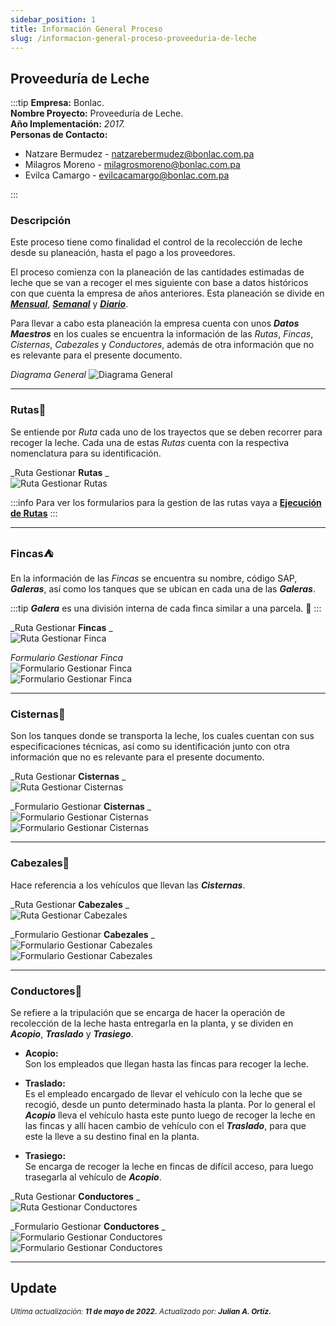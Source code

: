 ```yaml
---
sidebar_position: 1
title: Información General Proceso
slug: /informacion-general-proceso-proveeduria-de-leche
---
```


## Proveeduría de Leche

:::tip
**Empresa:** Bonlac.  
**Nombre Proyecto:** Proveeduría de Leche.  
**Año Implementación:** _2017._  
**Personas de Contacto:**

- Natzare Bermudez - [natzarebermudez@bonlac.com.pa](mailto:natzarebermudez@bonlac.com.pa)
- Milagros Moreno - [milagrosmoreno@bonlac.com.pa](mailto:milagrosmoreno@bonlac.com.pa)
- Evilca Camargo - [evilcacamargo@bonlac.com.pa](mailto:evilcacamargo@bonlac.com.pa)

:::

### Descripción

Este proceso tiene como finalidad el control de la recolección de leche desde su planeación, hasta el pago a los proveedores.

El proceso comienza con la planeación de las cantidades estimadas de leche que se van a recoger el mes siguiente con base a datos históricos con que cuenta la empresa de años anteriores. Esta planeación se divide en **_[Mensual](./planeacion-de-rutas.md#plan-mensual)_**, **_[Semanal](./planeacion-de-rutas.md#plan-mensual)_** y **_[Diario](./planeacion-de-rutas.md#plan-diario)_**.

Para llevar a cabo esta planeación la empresa cuenta con unos **_Datos Maestros_** en los cuales se encuentra la información de las _Rutas_, _Fincas_, _Cisternas_, _Cabezales_ y _Conductores_, además de otra información que no es relevante para el presente documento.

_Diagrama General_
![Diagrama General](./informacion-general-proveeduria-de-leche.svg "Diagrama General")

---

### Rutas🏁

Se entiende por _Ruta_ cada uno de los trayectos que se deben recorrer para recoger la leche. Cada una de estas _Rutas_ cuenta con la respectiva nomenclatura para su identificación.

_Ruta Gestionar **Rutas** _  
![Ruta Gestionar Rutas](./ruta-gestionar-rutas.png "Ruta Gestionar Rutas")

:::info
Para ver los formularios para la gestion de las rutas vaya a **[Ejecución de Rutas](./ejecucion-de-ruta.md)**
:::

---

### Fincas⛺

En la información de las _Fincas_ se encuentra su nombre, código SAP, **_Galeras_**, así como los tanques que se ubican en cada una de las **_Galeras_**.

:::tip
**_Galera_** es una división interna de cada finca similar a una parcela. 🌳
:::

_Ruta Gestionar **Fincas** _  
![Ruta Gestionar Finca](./ruta-gestionar-finca.png "Ruta Gestionar Finca")

_Formulario Gestionar Finca_  
![Formulario Gestionar Finca](./formulario-gestionar-finca1.png "Formulario Gestionar Finca")  
![Formulario Gestionar Finca](./formulario-gestionar-finca2.png "Formulario Gestionar Finca")

---

### Cisternas🚃

Son los tanques donde se transporta la leche, los cuales cuentan con sus especificaciones técnicas, así como su identificación junto con otra información que no es relevante para el presente documento.

_Ruta Gestionar **Cisternas** _  
![Ruta Gestionar Cisternas](./ruta-gestionar-cisterna.png "Ruta Gestionar Cisternas")

_Formulario Gestionar **Cisternas** _  
![Formulario Gestionar Cisternas](./formulario-gestionar-cisterna1.png "Formulario Gestionar Cisternas")  
![Formulario Gestionar Cisternas](./formulario-gestionar-cisterna2.png "Formulario Gestionar Cisternas")

---

### Cabezales🚛

Hace referencia a los vehículos que llevan las **_Cisternas_**.

_Ruta Gestionar **Cabezales** _  
![Ruta Gestionar Cabezales](./ruta-gestionar-cabezal.png "Ruta Gestionar Cabezales")

_Formulario Gestionar **Cabezales** _  
![Formulario Gestionar Cabezales](./formulario-gestionar-cabezal1.png "Formulario Gestionar Cabezales")  
![Formulario Gestionar Cabezales](./formulario-gestionar-cabezal2.png "Formulario Gestionar Cabezales")

---

### Conductores👷

Se refiere a la tripulación que se encarga de hacer la operación de recolección de la leche hasta entregarla en la planta, y se dividen en **_Acopio_**, **_Traslado_** y **_Trasiego_**.

- **Acopio:**  
   Son los empleados que llegan hasta las fincas para recoger la leche.

- **Traslado:**  
   Es el empleado encargado de llevar el vehículo con la leche que se recogió, desde un punto determinado hasta la planta. Por lo general el **_Acopio_** lleva el vehículo hasta este punto luego de recoger la leche en las fincas y allí hacen cambio de vehículo con el **_Traslado_**, para que este la lleve a su destino final en la planta.

- **Trasiego:**  
   Se encarga de recoger la leche en fincas de difícil acceso, para luego trasegarla al vehículo de **_Acopio_**.

_Ruta Gestionar **Conductores** _  
![Ruta Gestionar Conductores](./ruta-gestionar-colaborador.png "Ruta Gestionar Conductores")

_Formulario Gestionar **Conductores** _  
![Formulario Gestionar Conductores](./formulario-gestionar-conductores1.png "Formulario Gestionar Conductores")  
![Formulario Gestionar Conductores](./formulario-gestionar-conductores2.png "Formulario Gestionar Conductores")

---

## Update

<div class="ultima-actualizacion">
  <small>
    <i>
      Ultima actualización:
      <b> 11 de mayo de 2022.</b>
    </i>
  </small>

  <small>
    <i>
      Actualizado por:
      <b> Julian A. Ortiz.</b>
    </i>
  </small>
</div>
